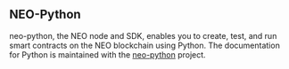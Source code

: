 ## NEO-Python

neo-python, the NEO node and SDK, enables you to create, test, and run smart contracts on the NEO blockchain using Python. The documentation for Python is maintained with the [neo-python](https://github.com/CityOfZion/neo-python/blob/master/README.rst) project.
